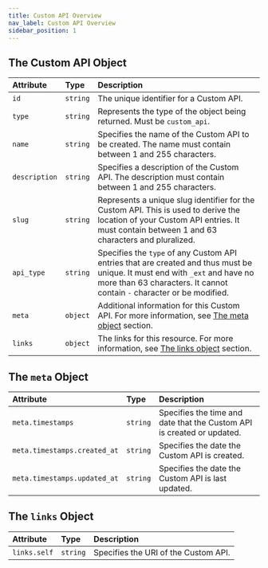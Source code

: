 ```yaml
---
title: Custom API Overview
nav_label: Custom API Overview
sidebar_position: 1
---
```


## The Custom API Object

| Attribute     | Type     | Description                                                                                                                                                                                            |
|:--------------|:---------|:-------------------------------------------------------------------------------------------------------------------------------------------------------------------------------------------------------|
| `id`          | `string` | The unique identifier for a Custom API.                                                                                                                                                                |  
| `type`        | `string` | Represents the type of the object being returned. Must be `custom_api`.                                                                                                                                |                                                                                                                              
| `name`        | `string` | Specifies the name of the Custom API to be created. The name must contain between 1 and 255 characters.                                                                                                |
| `description` | `string` | Specifies a description of the Custom API. The description must contain between 1 and 255 characters.                                                                                                  |
| `slug`        | `string` | Represents a unique slug identifier for the Custom API. This is used to derive the location of your Custom API entries. It must contain between 1 and 63 characters and pluralized.                    |
| `api_type`    | `string` | Specifies the `type` of any Custom API entries that are created and thus must be unique. It must end with `_ext` and have no more than 63 characters. It cannot contain `-` character or be modified.  |
| `meta`        | `object` | Additional information for this Custom API. For more information, see [The meta object](/docs/commerce-cloud/commerce-extensions/commece-extensions-api/custom-apis/overview#the-meta-object) section. |
| `links`       | `object` | The links for this resource. For more information, see [The links object](/docs/commerce-cloud/commerce-extensions/commece-extensions-api/custom-apis/overview#the-links-object) section.              |

## The `meta` Object

| Attribute                    | Type     | Description                                                            |
|:-----------------------------|:---------|:-----------------------------------------------------------------------|
| `meta.timestamps`            | `string` | Specifies the time and date that the Custom API is created or updated. |
| `meta.timestamps.created_at` | `string` | Specifies the date the Custom API is created.                          |
| `meta.timestamps.updated_at` | `string` | Specifies the date the Custom API is last updated.                     |

## The `links` Object

| Attribute    | Type     | Description                          |
|:-------------|:---------|:-------------------------------------|
| `links.self` | `string` | Specifies the URI of the Custom API. |
